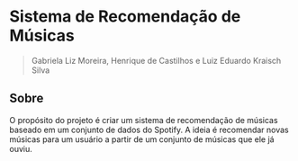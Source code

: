 # Sistema de Recomendação de Músicas

> Gabriela Liz Moreira, Henrique de Castilhos e Luiz Eduardo Kraisch Silva

## Sobre

O propósito do projeto é criar um sistema de recomendação de músicas baseado em um conjunto de dados do Spotify. A ideia é recomendar novas músicas para um usuário a partir de um conjunto de músicas que ele já ouviu.

<!-- Especificação Projeto -->
<!-- Apresentar em um repositório as especificações do projeto a ser desenvolvido, seguindo os itens escolhidos do playbook do portfólio. Será avaliado o problema abordado, a relevância desse problema e os artefatos (especificação) que representam a resolução do problema.  -->
